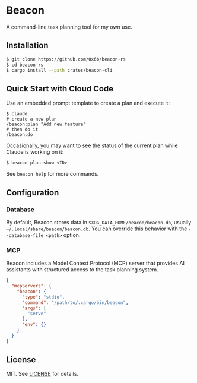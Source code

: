 # Beacon

A command-line task planning tool for my own use.

## Installation

```bash
$ git clone https://github.com/0x6b/beacon-rs
$ cd beacon-rs
$ cargo install --path crates/beacon-cli
```

## Quick Start with Cloud Code

Use an embedded prompt template to create a plan and execute it:

```console
$ claude
# create a new plan
/beacon:plan "Add new feature"
# then do it
/beacon:do
```

Occasionally, you may want to see the status of the current plan while Claude is working on it:

```console
$ beacon plan show <ID>
```

See `beacon help` for more commands.

## Configuration

### Database

By default, Beacon stores data in `$XDG_DATA_HOME/beacon/beacon.db`, usually `~/.local/share/beacon/beacon.db`. You can override this behavior with the `--database-file <path>` option.

### MCP

Beacon includes a Model Context Protocol (MCP) server that provides AI assistants with structured access to the task planning system.

```json
{
  "mcpServers": {
    "beacon": {
      "type": "stdio",
      "command": "/path/to/.cargo/bin/beacon",
      "args": [
        "serve"
      ],
      "env": {}
    }
  }
}
```

## License

MIT. See [LICENSE](LICENSE) for details.
